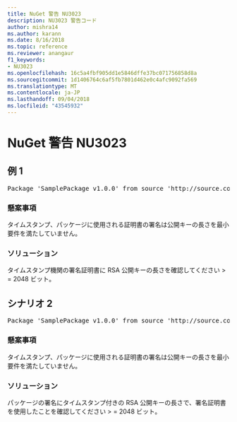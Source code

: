 ```yaml
---
title: NuGet 警告 NU3023
description: NU3023 警告コード
author: mishra14
ms.author: karann
ms.date: 8/16/2018
ms.topic: reference
ms.reviewer: anangaur
f1_keywords:
- NU3023
ms.openlocfilehash: 16c5a4fbf905dd1e5846dffe37bc071756858d8a
ms.sourcegitcommit: 1d1406764c6af5fb7801d462e0c4afc9092fa569
ms.translationtype: MT
ms.contentlocale: ja-JP
ms.lasthandoff: 09/04/2018
ms.locfileid: "43545932"
---
```

# <a name="nuget-warning-nu3023"></a>NuGet 警告 NU3023

## <a name="scenario-1"></a>例 1

<pre>Package 'SamplePackage v1.0.0' from source 'http://source.com/index.json': The timestamp certificate does not meet a minimum public key length requirement.</pre>

### <a name="issue"></a>懸案事項

タイムスタンプ、パッケージに使用される証明書の署名は公開キーの長さを最小要件を満たしていません。


### <a name="solution"></a>ソリューション

タイムスタンプ機関の署名証明書に RSA 公開キーの長さを確認してください > = 2048 ビット。



## <a name="scenario-2"></a>シナリオ 2

<pre>Package 'SamplePackage v1.0.0' from source 'http://source.com/index.json': The primary signature's timestamp certificate does not meet a minimum public key length requirement.</pre>

### <a name="issue"></a>懸案事項

タイムスタンプ、パッケージに使用される証明書の署名は公開キーの長さを最小要件を満たしていません。


### <a name="solution"></a>ソリューション

パッケージの署名にタイムスタンプ付きの RSA 公開キーの長さで、署名証明書を使用したことを確認してください > = 2048 ビット。


